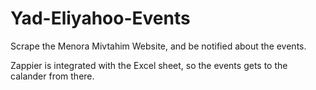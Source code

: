 # Yad-Eliyahoo-Events

Scrape the Menora Mivtahim Website, and be notified about the events.

Zappier is integrated with the Excel sheet, so the events gets to the calander from there.
